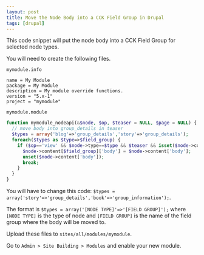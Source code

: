 ```yaml
---
layout: post
title: Move the Node Body into a CCK Field Group in Drupal
tags: [drupal]
---
```

This code snippet will put the node body into a CCK Field Group for selected node types.

<!--break-->

You will need to create the following files.

`mymodule.info`

```
name = My Module
package = My Module
description = My module override functions.
version = "5.x-1"
project = "mymodule"
```


`mymodule.module`

```php
function mymodule_nodeapi(&$node, $op, $teaser = NULL, $page = NULL) {
  // move body into group_details in teaser
  $types = array('blog'=>'group_details','story'=>'group_details');
  foreach($types as $type=>$field_group) {
    if ($op=='view' && $node->type==$type && $teaser && isset($node->content[$field_group])) {
      $node->content[$field_group]['body'] = $node->content['body'];
      unset($node->content['body']);
      break;
    }
  }
} 
```

You will have to change this code: `$types = array('story'=>'group_details','book'=>'group_information');`.

The format is `$types = array('[NODE TYPE]'=>'[FIELD GROUP]');` where `[NODE TYPE]` is the type of node and `[FIELD GROUP]` is the name of the field group where the body will be moved to.

Upload these files to `sites/all/modules/mymodule`.

Go to  `Admin > Site Building > Modules` and enable your new module.
